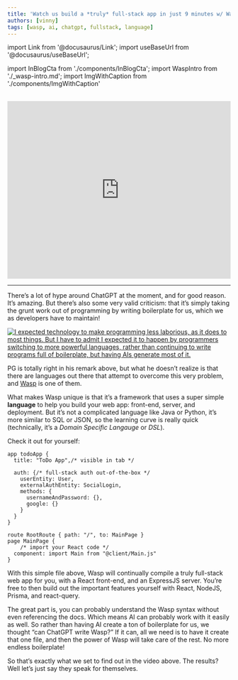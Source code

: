 ```yaml
---
title: 'Watch us build a *truly* full-stack app in just 9 minutes w/ Wasp & ChatGPT 🚀 🤯'
authors: [vinny]
tags: [wasp, ai, chatgpt, fullstack, language]
---
```


import Link from '@docusaurus/Link';
import useBaseUrl from '@docusaurus/useBaseUrl';

import InBlogCta from './components/InBlogCta';
import WaspIntro from './_wasp-intro.md';
import ImgWithCaption from './components/ImgWithCaption'

<br/>
<div style={{ textAlign: "center", width: "100%", display: "inline-block" }}>
<iframe width="100%" height="400" src="https://www.youtube.com/embed/HjUpqfEonow" title="YouTube video player" frameborder="0" allow="accelerometer; autoplay; clipboard-write; encrypted-media; gyroscope; picture-in-picture" allowfullscreen="true"></iframe>
</div>

<!--truncate-->
---

There’s a lot of hype around ChatGPT at the moment, and for good reason. It’s amazing. But there’s also some very valid criticism: that it’s simply taking the grunt work out of programming by writing boilerplate for us, which we as developers have to maintain! 

<div style={{ marginBottom: "1rem" }}>
    <a href="https://twitter.com/paulg/status/1600447377248116736?ref_src=twsrc%5Etfw">
        <img src='https://dev-to-uploads.s3.amazonaws.com/uploads/articles/5rgubux630836d05mje5.png' alt="I expected technology to make programming less laborious, as it does to most things. But I have to admit I expected it to happen by programmers switching to more powerful languages, rather than continuing to write programs full of boilerplate, but having AIs generate most of it."/>
    </a>
</div>

PG is totally right in his remark above, but what he doesn’t realize is that there are languages out there that attempt to overcome this very problem, and [Wasp](https://wasp.sh) is one of them. 

What makes Wasp unique is that it’s a framework that uses a super simple **language** to help you build your web app: front-end, server, and deployment. But it’s not a complicated language like Java or Python, it’s more similar to SQL or JSON, so the learning curve is really quick (technically, it’s a *Domain Specific Langauge* or *DSL*). 

Check it out for yourself:

```wasp title="main.wasp"
app todoApp {
  title: "ToDo App",/* visible in tab */

  auth: {/* full-stack auth out-of-the-box */
    userEntity: User,
    externalAuthEntity: SocialLogin,
    methods: {
      usernameAndPassword: {},
      google: {}
    }
  }
}

route RootRoute { path: "/", to: MainPage }
page MainPage {
	/* import your React code */
  component: import Main from "@client/Main.js"
}
```

With this simple file above, Wasp will continually compile a truly full-stack web app for you, with a React front-end, and an ExpressJS server. You’re free to then build out the important features yourself with React, NodeJS, Prisma, and react-query.

The great part is, you can probably understand the Wasp syntax without even referencing the docs. Which means AI can probably work with it easily as well. So rather than having AI create a ton of boilerplate for us, we thought “can ChatGPT write Wasp?” If it can, all we need is to have it create that one file, and then the power of Wasp will take care of the rest. No more endless boilerplate!

So that’s exactly what we set to find out in the video above. The results? Well let’s just say they speak for themselves.
